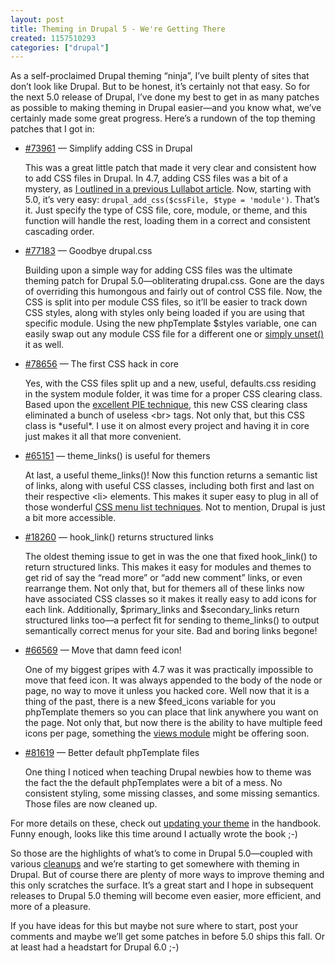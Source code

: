 ```yaml
---
layout: post
title: Theming in Drupal 5 - We're Getting There
created: 1157510293
categories: ["drupal"]
---
```

As a self-proclaimed Drupal theming &ldquo;ninja&rdquo;, I&rsquo;ve built plenty of sites that don&rsquo;t look like Drupal. But to be honest, it&rsquo;s certainly not that easy. So for the next 5.0 release of Drupal, I&rsquo;ve done my best to get in as many patches as possible to making theming in Drupal easier&mdash;and you know what, we&rsquo;ve certainly made some great progress. Here&rsquo;s a rundown of the top theming patches that I got in:

<ul>
<li><a href="http://drupal.org/node/73961">#73961</a> &mdash; Simplify adding CSS in Drupal</li>
<p>This was a great little patch that made it very clear and consistent how to add CSS files in Drupal. In 4.7, adding CSS files was a bit of a mystery, as <a href="http://www.lullabot.com/articles/how_to_properly_add_css_files">I outlined in a previous Lullabot article</a>. Now, starting with 5.0, it&rsquo;s very easy: <code>drupal_add_css($cssFile, $type = 'module')</code>. That&rsquo;s it. Just specify the type of CSS file, core, module, or theme, and this function will handle the rest, loading them in a correct and consistent cascading order.</p>

<li><a href="http://drupal.org/node/77183">#77183</a> &mdash; Goodbye drupal.css</li>
<p>Building upon a simple way for adding CSS files was the ultimate theming patch for Drupal 5.0&mdash;obliterating drupal.css. Gone are the days of overriding this humongous and fairly out of control CSS file. Now, the CSS is split into per module CSS files, so it&rsquo;ll be easier to track down CSS styles, along with styles only being loaded if you are using that specific module. Using the new phpTemplate $styles variable, one can easily swap out any module CSS file for a different one or <a href="http://drupal.org/node/64292#drupal-add-css">simply unset()</a> it as well.</p>

<li><a href="http://drupal.org/node/78656">#78656</a> &mdash; The first CSS hack in core</li>
<p>Yes, with the CSS files split up and a new, useful, defaults.css residing in the system module folder, it was time for a proper CSS clearing class. Based upon the <a href="http://www.positioniseverything.net/easyclearing.html">excellent PIE technique</a>, this new CSS clearing class eliminated a bunch of useless &lt;br&gt; tags. Not only that, but this CSS class is *useful*. I use it on almost every project and having it in core just makes it all that more convenient.</p>

<li><a href="http://drupal.org/node/65151">#65151</a> &mdash; theme_links() is useful for themers</li>
<p>At last, a useful theme_links()! Now this function returns a semantic list of links, along with useful CSS classes, including both first and last on their respective &lt;li&gt; elements. This makes it super easy to plug in all of those wonderful <a href="http://css.maxdesign.com.au/">CSS menu list techniques</a>. Not to mention, Drupal is just a bit more accessible.</p>

<li><a href="http://drupal.org/node/18260">#18260</a> &mdash; hook_link() returns structured links</li>
<p>The oldest theming issue to get in was the one that fixed hook_link() to return structured links. This makes it easy for modules and themes to get rid of say the &ldquo;read more&rdquo; or &ldquo;add new comment&rdquo; links, or even rearrange them. Not only that, but for themers all of these links now have associated CSS classes so it makes it really easy to add icons for each link. Additionally, $primary_links and $secondary_links return structured links too&mdash;a perfect fit for sending to theme_links() to output semantically correct menus for your site. Bad and boring links begone!</p>

<li><a href="http://drupal.org/node/66569">#66569</a> &mdash; Move that damn feed icon!</li>
<p>One of my biggest gripes with 4.7 was it was practically impossible to move that feed icon. It was always appended to the body of the node or page, no way to move it unless you hacked core. Well now that it is a thing of the past, there is a new $feed_icons variable for you phpTemplate themers so you can place that link anywhere you want on the page. Not only that, but now there is the ability to have multiple feed icons per page, something the <a href="http://drupal.org/project/views">views module</a> might be offering soon.</p>

<li><a href="http://drupal.org/node/81619">#81619</a> &mdash; Better default phpTemplate files</li>
<p>One thing I noticed when teaching Drupal newbies how to theme was the fact the the default phpTemplates were a bit of a mess. No consistent styling, some missing classes, and some missing semantics. Those files are now cleaned up.</p>

</ul>

For more details on these, check out <a href="http://drupal.org/node/64292">updating your theme</a> in the handbook. Funny enough, looks like this time around I actually wrote the book ;-)

So those are the highlights of what&rsquo;s to come in Drupal 5.0&mdash;coupled with various <a href="http://drupal.org/node/81554">cleanups</a> and we&rsquo;re starting to get somewhere with theming in Drupal. But of course there are plenty of more ways to improve theming and this only scratches the surface. It&rsquo;s a great start and I hope in subsequent releases to Drupal 5.0 theming will become even easier, more efficient, and more of a pleasure.

If you have ideas for this but maybe not sure where to start, post your comments and maybe we&rsquo;ll get some patches in before 5.0 ships this fall. Or at least had a headstart for Drupal 6.0 ;-)
